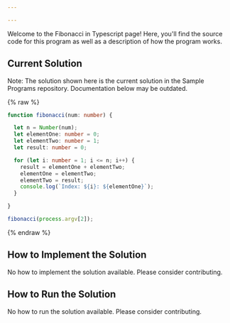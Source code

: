 ```yaml
---

---
```


Welcome to the Fibonacci in Typescript page! Here, you'll find the source code for this program as well as a description of how the program works.

## Current Solution

Note: The solution shown here is the current solution in the Sample Programs repository. Documentation below may be outdated.

{% raw %}

```Typescript
function fibonacci(num: number) {

  let n = Number(num);
  let elementOne: number = 0;
  let elementTwo: number = 1;
  let result: number = 0;

  for (let i: number = 1; i <= n; i++) {
    result = elementOne + elementTwo;
    elementOne = elementTwo;
    elementTwo = result;
    console.log(`Index: ${i}: ${elementOne}`);
  }

}

fibonacci(process.argv[2]);

```

{% endraw %}

## How to Implement the Solution

No how to implement the solution available. Please consider contributing.

## How to Run the Solution

No how to run the solution available. Please consider contributing.